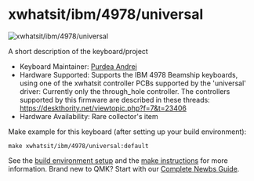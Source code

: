 # xwhatsit/ibm/4978/universal

![xwhatsit/ibm/4978/universal](https://i.imgur.com/AU17ntvh.jpg)

A short description of the keyboard/project

* Keyboard Maintainer: [Purdea Andrei](https://github.com/purdeaandrei)
* Hardware Supported: Supports the IBM 4978 Beamship keyboards, using one of the xwhatsit controller PCBs supported by the 'universal' driver: Currently only the through_hole controller.
  The controllers supported by this firmware are described in these threads:
  https://deskthority.net/viewtopic.php?f=7&t=23406
* Hardware Availability: Rare collector's item

Make example for this keyboard (after setting up your build environment):

    make xwhatsit/ibm/4978/universal:default

See the [build environment setup](https://docs.qmk.fm/#/getting_started_build_tools) and the [make instructions](https://docs.qmk.fm/#/getting_started_make_guide) for more information. Brand new to QMK? Start with our [Complete Newbs Guide](https://docs.qmk.fm/#/newbs).
